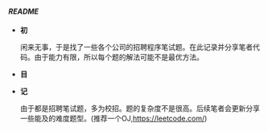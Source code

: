 #### ***README***

- **初**

  闲来无事，于是找了一些各个公司的招聘程序笔试题。在此记录并分享笔者代码。由于能力有限，所以每个题的解法可能不是最优方法。



- **目**



- **记**

  由于都是招聘笔试题，多为校招。题的复杂度不是很高。后续笔者会更新分享一些能及的难度题型。(推荐一个OJ,https://leetcode.com/)

